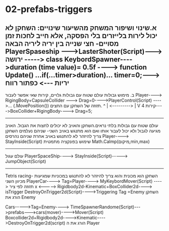 # 02-prefabs-triggers
א.שינוי ושיפור המשחק מהשיעור
שינויים: השחקן לא יכול לירות בלייזרים בלי הפסקה, אלא חייב לחכות זמן מסויים- חצי שנייה בין יריה ליריה הבאה
PlayerSpaseship --->LasterShoter(Script)--->
ירושה 
-----> class KeybordSpawner---->duration (time value)= 0.5f ----> function Update() ...if(...timer>duration)... timer=0;--->
יריות ---> כפתור רווח
-----------------------------------------------------------------------------------------------------------------------------------------------------------------------------------

ב. מימוש גבולות
עולם שטוח עם גבולות גלויים, קירות שאי אפשר לעבור
Player----> RigingBody+CapsuleCollider ---> Drag=0---->PlayerControl(Script) ---->... (.MovePosition())
תזוזה של השחקן עם החצים. 
     ^
     |
<--------->
     |
     V
  4 קירות---->BoxCollider+RigingBody----> Drag=5;
  
 --------------------------------------------------------------------------------------------------------------------------------------------------------------------------------
   עולם שטוח עם גבולות בלתי נראים.השחקן והאויב לא יכולים לחצות את הגבול. האויב מגיעה לגבול ולא יכול לעבור אותו ואם הוא מתנגש באויב השני- שניהם נעלמים
  השחקן צריך להיזהר לא להתנגש באויב אחרת שניהם נהרסים
  Player----> StayInside(Script)
  שימוש בפונקציה מתמטית
  Math.Calmp(מיקום,min,max)
  
  -------------------------------------------------------------------------------------------------------------------------------------------------------------------------------
  עולם עגול
  PlayerSpaceShip----> StayInside(Script)-----> JumpObject(Script)
  
  -------------------------------------------------------------------------------------------------------------------------------------------------------------------------------
  
  Tetris racing-
  השחקן הוא מכונית והוא צריך להיזהר לא להתנגש במכוניות שמגיעות מכיוון השני
  PlayerCar----> Tag=Player----> MyKeybordMover(Script) ----> תזוזה לפי ציר x 
  <----->
  Rigidbody2d-Kinematic+BoxCollider2d----> isTrigger
  DestroyOnTrigger2d(Script)---->Triggering Tag =Enemy
  השחקן הורג את Enemy
  
  
  
  
  Cars----->Tag=Enemy----> TimeSpawnerRandome(Script)--->prefabs--->cars(mover)---->Mover(Script)
  Boxcollider2d+Rigidbody2d---->Kinematic---->DestroyOnTrigger2d(script)
   הורג את ה Player
  
  
  
  
